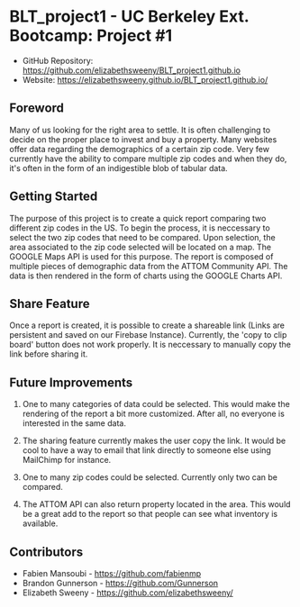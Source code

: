 # BLT_project1 - UC Berkeley Ext. Bootcamp: Project #1

* GitHub Repository: https://github.com/elizabethsweeny/BLT_project1.github.io
* Website: https://elizabethsweeny.github.io/BLT_project1.github.io/

## Foreword

Many of us looking for the right area to settle. It is often challenging to decide on the proper place to invest and buy a property. Many websites offer data regarding the demographics of a certain zip code.
Very few currently have the ability to compare multiple zip codes and when they do, it's often in the form of an indigestible blob of tabular data.

## Getting Started

The purpose of this project is to create a quick report comparing two different zip codes in the US.
To begin the process, it is neccessary to select the two zip codes that need to be compared. Upon selection, the area associated to the zip code selected will be located on a map. The GOOGLE Maps API is used for this purpose. The report is composed of multiple pieces of demographic data from the ATTOM Community API. The data is then rendered in the form of charts using the GOOGLE Charts API. 

## Share Feature

Once a report is created, it is possible to create a shareable link (Links are persistent and saved on our Firebase Instance). Currently, the 'copy to clip board' button does not work properly. It is neccessary to manually copy the link before sharing it.

## Future Improvements

1. One to many categories of data could be selected. This would make the rendering of the report a bit more customized. After all, no everyone is interested in the same data.

2. The sharing feature currently makes the user copy the link. It would be cool to have a way to email that link directly to someone else using MailChimp for instance.

3. One to many zip codes could be selected. Currently only two can be compared.

4. The ATTOM API can also return property located in the area. This would be a great add to the report so that people can see what inventory is available.

## Contributors

* Fabien Mansoubi - https://github.com/fabienmp
* Brandon Gunnerson - https://github.com/Gunnerson
* Elizabeth Sweeny - https://github.com/elizabethsweeny/


